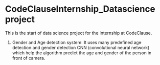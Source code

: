 # CodeClauseInternship_Datascienceproject

This is the start of data science project for the Internship at CodeClause.
1. Gender and Age detection system: It uses many predefined age detection and gender detection CNN (convolutional neural network) which help the algorithm predict the age and gender of the person in front of camera.
   
